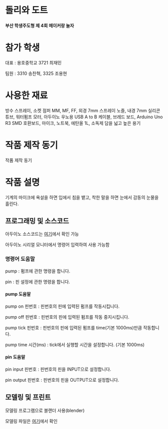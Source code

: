 # 돌리와 도트

#### 부산 학생주도형 제 4회 메이커랑 놀자



# 참가 학생

대표 : 용호중학교 3721 최재민

팀원 : 3310 송찬혁, 3325 조용현





# 사용한 재료

방수 스프레이, 소켓 점퍼 MM, MF, FF, 외경 7mm 스프레이 노즐, 내경 7mm 실리콘 튜브, 워터펌프 모터, 아두이노 우노용 USB A to B 케이블, 브레드 보드, Arduino Uno R3 SMD 호환보드, 마이크, 노트북, 에탄올 1L, 소독제 담을 넓고 높은 용기



# 작품 제작 동기

작품 제작 동기



# 작품 설명

기계의 마이크에 욕설을 하면 입에서 침을 뱉고, 착한 말을 하면 눈에서 감동의 눈물을 흘린다.



## 프로그래밍 및 소스코드

아두이노 소스코드는 [여기](https://github.com/jeamin-0927/dollyAndDot/tree/main/ino)에서 확인 가능

아두이노 시리얼 모니터에서 명령어 입력하여 사용 가능함



### 명령어 도움말

pump : 펌프에 관한 명령을 합니다.

pin : 핀 설정에 관한 명령을 합니다.



#### pump 도움말

pump on 핀번호 : 핀번호의 핀에 입력된 펌프를 작동시킵니다.

pump off 핀번호 : 핀번호의 핀에 입력된 펌프를 작동 중지시킵니다.

pump tick 핀번호 : 핀번호의 핀에 입력된 펌프를 time(기본 1000ms)만큼 작동합니다.

pump time 시간(ms) : tick에서 실행할 시간을 설정합니다. (기본 1000ms)



#### pin 도움말

pin input 핀번호 : 핀번호의 핀을 INPUT으로 설정합니다.

pin output 핀번호 : 핀번호의 핀을 OUTPUT으로 설정합니다.



## 모델링 및 프린트

모델링 프로그램으로 블랜더 사용(blender) 

모델링 파일은 [여기](https://github.com/jeamin-0927/dollyAndDot/tree/main/blend)에서 확인

